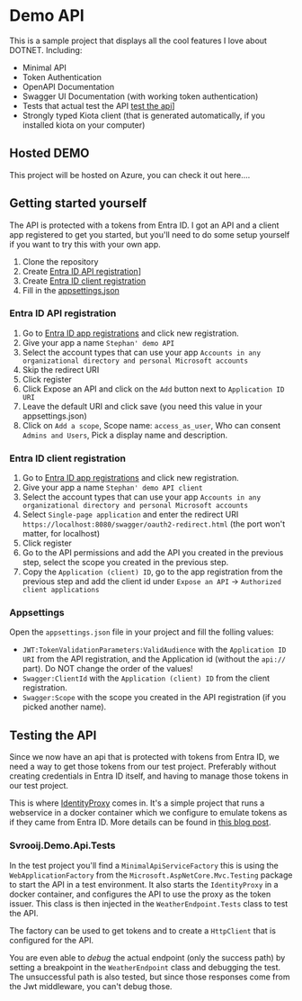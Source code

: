 # Demo API

This is a sample project that displays all the cool features I love about DOTNET. Including:

- Minimal API
- Token Authentication
- OpenAPI Documentation
- Swagger UI Documentation (with working token authentication)
- Tests that actual test the API [test the api](#testing-the-api)]
- Strongly typed Kiota client (that is generated automatically, if you installed kiota on your computer)

## Hosted DEMO

This project will be hosted on Azure, you can check it out here....

## Getting started yourself

The API is protected with a tokens from Entra ID. I got an API and a client app registered to get you started, but you'll need to do some setup yourself if you want to try this with your own app.

1. Clone the repository
1. Create [Entra ID API registration](#entra-id-api-registration)]
1. Create [Entra ID client registration](#entra-id-client-registration)
1. Fill in the [appsettings.json](#appsettings)

### Entra ID API registration

1. Go to [Entra ID app registrations](https://entra.microsoft.com/#blade/Microsoft_AAD_RegisteredApps/ApplicationsListBlade/quickStartType//sourceType/Microsoft_AAD_IAM) and click new registration.
1. Give your app a name `Stephan' demo API`
1. Select the account types that can use your app `Accounts in any organizational directory and personal Microsoft accounts`
1. Skip the redirect URI
1. Click register
1. Click Expose an API and click on the `Add` button next to `Application ID URI`
1. Leave the default URI and click save (you need this value in your appsettings.json)
1. Click on `Add a scope`, Scope name: `access_as_user`, Who can consent `Admins and Users`, Pick a display name and description.

### Entra ID client registration

1. Go to [Entra ID app registrations](https://entra.microsoft.com/#blade/Microsoft_AAD_RegisteredApps/ApplicationsListBlade/quickStartType//sourceType/Microsoft_AAD_IAM) and click new registration.
1. Give your app a name `Stephan' demo API client`
1. Select the account types that can use your app `Accounts in any organizational directory and personal Microsoft accounts`
1. Select `Single-page application` and enter the redirect URI `https://localhost:8080/swagger/oauth2-redirect.html` (the port won't matter, for localhost)
1. Click register
1. Go to the API permissions and add the API you created in the previous step, select the scope you created in the previous step.
1. Copy the `Application (client) ID`, go to the app registration from the previous step and add the client id under `Expose an API` -> `Authorized client applications`

### Appsettings

Open the `appsettings.json` file in your project and fill the folling values:

- `JWT:TokenValidationParameters:ValidAudience` with the `Application ID URI` from the API registration, and the Application id (without the `api://` part). Do NOT change the order of the values!
- `Swagger:ClientId` with the `Application (client) ID` from the client registration.
- `Swagger:Scope` with the scope you created in the API registration (if you picked another name).

## Testing the API

Since we now have an api that is protected with tokens from Entra ID, we need a way to get those tokens from our test project. Preferably without creating credentials in Entra ID itself, and having to manage those tokens in our test project.

This is where [IdentityProxy](https://github.com/svrooij/identityproxy/) comes in. It's a simple project that runs a webservice in a docker container which we configure to emulate tokens as if they came from Entra ID. More details can be found in [this blog post](https://svrooij.io/2024/07/10/integration-tests-protected-api/).

### Svrooij.Demo.Api.Tests

In the test project you'll find a `MinimalApiServiceFactory` this is using the `WebApplicationFactory` from the `Microsoft.AspNetCore.Mvc.Testing` package to start the API in a test environment. It also starts the `IdentityProxy` in a docker container, and configures the API to use the proxy as the token issuer.
This class is then injected in the `WeatherEndpoint.Tests` class to test the API.

The factory can be used to get tokens and to create a `HttpClient` that is configured for the API.

You are even able to *debug* the actual endpoint (only the success path) by setting a breakpoint in the `WeatherEndpoint` class and debugging the test. The unsuccessful path is also tested, but since those responses come from the Jwt middleware, you can't debug those.

